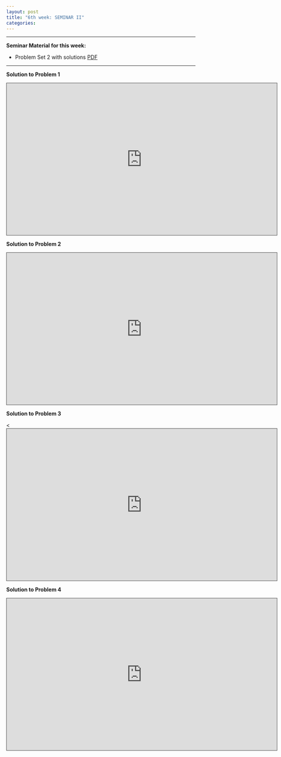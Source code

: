 ```yaml
---
layout: post
title: "6th week: SEMINAR II"
categories: 
---
```




---
**Seminar Material for this week:** 


- Problem Set 2 with solutions [PDF](https://drive.google.com/file/d/1JmNIVUGSsoYbcjjdLb8H3dYkKK0_HKHh/view?usp=sharing)
 


---



**Solution to Problem 1**
<p><iframe src="https://york.cloud.panopto.eu/Panopto/Pages/Embed.aspx?id=825f7e37-a408-4e80-96f9-add8010da835&autoplay=false&offerviewer=true&showtitle=false&showbrand=false&captions=false&interactivity=all" height="405" width="720" style="border: 1px solid #464646;" allowfullscreen allow="autoplay"></iframe></p>



**Solution to Problem 2**

<p><iframe src="https://york.cloud.panopto.eu/Panopto/Pages/Embed.aspx?id=4b1ea466-df84-4fd3-a435-add80128b5d3&autoplay=false&offerviewer=true&showtitle=false&showbrand=false&captions=false&interactivity=all" height="405" width="720" style="border: 1px solid #464646;" allowfullscreen allow="autoplay"></iframe></p>


**Solution to Problem 3**

<p><<iframe src="https://york.cloud.panopto.eu/Panopto/Pages/Embed.aspx?id=252088cb-0d65-4849-aee4-add801749b93&autoplay=false&offerviewer=true&showtitle=false&showbrand=false&captions=false&interactivity=all" height="405" width="720" style="border: 1px solid #464646;" allowfullscreen allow="autoplay"></iframe></p>

**Solution to Problem 4**

<p><iframe src="https://york.cloud.panopto.eu/Panopto/Pages/Embed.aspx?id=51dbe938-f17a-425c-8b11-add801656f47&autoplay=false&offerviewer=true&showtitle=false&showbrand=false&captions=false&interactivity=all" height="405" width="720" style="border: 1px solid #464646;" allowfullscreen allow="autoplay"></iframe></p>